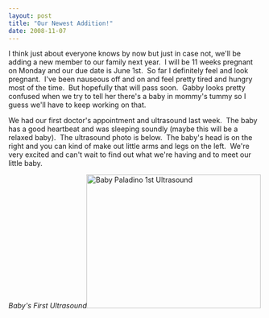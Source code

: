 ```yaml
---
layout: post
title: "Our Newest Addition!"
date: 2008-11-07
---
```


<p>
I think just about everyone knows by now but just in case not, we&#39;ll be adding a new member to our family next year.&nbsp; I will be 11 weeks pregnant on Monday and our due date is June 1st.&nbsp; So far I definitely feel and look pregnant.&nbsp; I&#39;ve been nauseous off and on and feel pretty tired and hungry most of the time.&nbsp; But hopefully that will pass soon.&nbsp; Gabby looks pretty confused when we try to tell her there&#39;s a baby in mommy&#39;s tummy so I guess we&#39;ll have to keep working on that.&nbsp; 
</p>
<p>
We had our first doctor&#39;s appointment and ultrasound last week.&nbsp; The baby has a good heartbeat and was sleeping soundly (maybe this will be a relaxed baby).&nbsp; The ultrasound photo is below.&nbsp; The baby&#39;s head is on the right and you can kind of make out little arms and legs on the left.&nbsp; We&#39;re very excited and can&#39;t wait to find out what we&#39;re having and to meet our little baby.
</p>
<p>
<em>Baby&#39;s First Ultrasound</em><a href="/image.axd?picture=WindowsLiveWriter/OurNewestAddition_CA24/Baby%20Paladino%201st%20Ultrasound_2.jpg" target="_blank"><img style="border: 0px" src="/image.axd?picture=WindowsLiveWriter/OurNewestAddition_CA24/Baby%20Paladino%201st%20Ultrasound_thumb.jpg" border="0" alt="Baby Paladino 1st Ultrasound" width="346" height="266" /></a>
</p>

